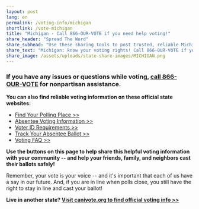 ```yaml
---
layout: post
lang: en
permalink: /voting-info/michigan
shortlink: /vote-michigan
title: "Michigan - Call 866-OUR-VOTE if you need help voting!"
share_header: "Spread The Word"
share_subhead: "Use these sharing tools to post trusted, reliable Michigan voting information!"
share_text: "Michigan: know your voting rights! Call 866-OUR-VOTE if you need help voting, or use these official resources."
share_image: /assets/uploads/state-share-images/MICHIGAN.png
---
```

### **If you have any issues or questions while voting, [call 866-OUR-VOTE](tel:8666878683) for nonpartisan assistance.**

**You can also find reliable voting information on these official state websites:**

* [Find Your Polling Place >>](https://mvic.sos.state.mi.us/Voter/index)
* [Absentee Voting Information >>](http://www.michigan.gov/sos/0)
* [Voter ID Requirements >>](http://www.michigan.gov/sos/0,4670,7-127-1633_8716-178123--,00.html)
* [Track Your Absentee Ballot >>](https://www.michigan.gov/sos/0)
* [Voting FAQ >>](https://docs.google.com/document/d/1t471aOmNXCkSQ4WjvcJgMNNpIH7QFZtsGNbOjCfbB-U/)

**Use the buttons on this page to help share this helpful voting information with your community -- and help your friends, family, and neighbors cast their ballots safely!**

Remember, your vote is your voice -- and it's important that each of us have a say in our future. And, if you are in line when polls close, you still have the right to stay in line and cast your ballot!

**Live in another state? [Visit canivote.org to find official voting info >>](https://canivote.org)**